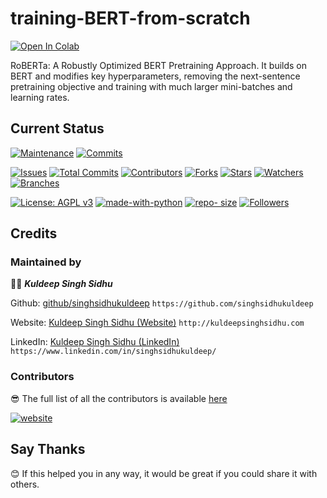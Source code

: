 # training-BERT-from-scratch

<a href="https://colab.research.google.com/github/singhsidhukuldeep/training-BERT-from-scratch/blob/main/BERT_from_scratch.ipynb" target="_blank"><img src="https://colab.research.google.com/assets/colab-badge.svg" alt="Open In Colab"/></a>

RoBERTa: A Robustly Optimized BERT Pretraining Approach. It builds on BERT and modifies key hyperparameters, removing the next-sentence pretraining objective and training with much larger mini-batches and learning rates.

## Current Status

[![Maintenance](https://img.shields.io/badge/Maintained%3F-yes-green.svg)](https://github.com/singhsidhukuldeep)
[![Commits](https://img.shields.io/github/last-commit/singhsidhukuldeep/training-BERT-from-scratch)](https://github.com/singhsidhukuldeep/training-BERT-from-scratch/commits/main)

[![Issues](https://img.shields.io/github/issues/singhsidhukuldeep/training-BERT-from-scratch)](https://github.com/singhsidhukuldeep/training-BERT-from-scratch/issues)
[![Total Commits](https://badgen.net/github/commits/singhsidhukuldeep/training-BERT-from-scratch/main)](https://github.com/singhsidhukuldeep/training-BERT-from-scratch/commits/main)
[![Contributors](https://badgen.net/github/contributors/singhsidhukuldeep/training-BERT-from-scratch)](https://github.com/singhsidhukuldeep/training-BERT-from-scratch/graphs/contributors)
[![Forks](https://badgen.net/github/forks/singhsidhukuldeep/training-BERT-from-scratch)](https://github.com/singhsidhukuldeep/training-BERT-from-scratch/network/members)
[![Stars](https://badgen.net/github/stars/singhsidhukuldeep/training-BERT-from-scratch)](https://github.com/singhsidhukuldeep/training-BERT-from-scratch/stargazers)
[![Watchers](https://badgen.net/github/watchers/singhsidhukuldeep/training-BERT-from-scratch)](https://github.com/singhsidhukuldeep/training-BERT-from-scratch/watchers)
[![Branches](https://badgen.net/github/branches/singhsidhukuldeep/training-BERT-from-scratch)](https://github.com/singhsidhukuldeep/training-BERT-from-scratch/branches)

[![License: AGPL v3](https://img.shields.io/badge/License-AGPL%20v3-blue.svg)](https://www.gnu.org/licenses/agpl-3.0)
[![made-with-python](https://img.shields.io/badge/Made%20with-Python3.5+-1f425f.svg)](https://www.python.org/)
[![repo- size](https://img.shields.io/github/repo-size/singhsidhukuldeep/training-BERT-from-scratch)](https://github.com/singhsidhukuldeep/stay-awake)
[![Followers](https://img.shields.io/github/followers/singhsidhukuldeep?style=plastic&logo=github)](https://github.com/singhsidhukuldeep?tab=followers)


## Credits

### Maintained by

👨‍🎓 ***Kuldeep Singh Sidhu*** 

Github: [github/singhsidhukuldeep](https://github.com/singhsidhukuldeep)
`https://github.com/singhsidhukuldeep`

Website: [Kuldeep Singh Sidhu (Website)](http://kuldeepsinghsidhu.com)
`http://kuldeepsinghsidhu.com`

LinkedIn: [Kuldeep Singh Sidhu (LinkedIn)](https://www.linkedin.com/in/singhsidhukuldeep/)
`https://www.linkedin.com/in/singhsidhukuldeep/`

### Contributors

😎 The full list of all the contributors is available [here](https://github.com/singhsidhukuldeep/training-BERT-from-scratch/graphs/contributors)


[![website](https://forthebadge.com/images/badges/built-with-love.svg)](http://kuldeepsinghsidhu.com)

## Say Thanks

😊 If this helped you in any way, it would be great if you could share it with others.

